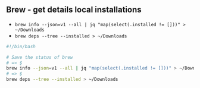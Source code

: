## Brew - get details local installations

- ` brew info --json=v1 --all | jq "map(select(.installed != []))" > ~/Downloads `
- ` brew deps --tree --installed > ~/Downloads `

```bash
#!/bin/bash

# Save the status of brew
# => $
brew info --json=v1 --all | jq "map(select(.installed != []))" > ~/Downloads
# => $
brew deps --tree --installed > ~/Downloads
```
